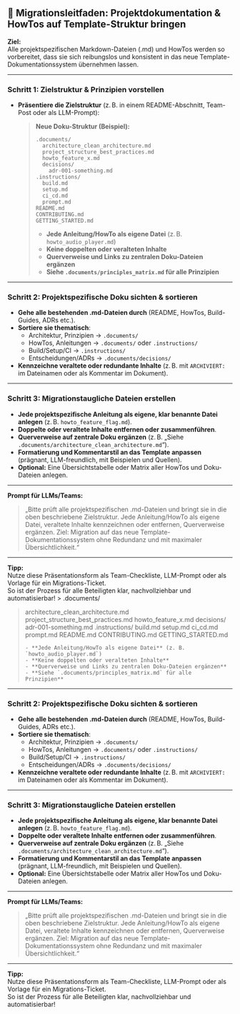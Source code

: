 ## 📝 Migrationsleitfaden: Projektdokumentation & HowTos auf Template-Struktur bringen

**Ziel:**  
Alle projektspezifischen Markdown-Dateien (.md) und HowTos werden so vorbereitet, dass sie sich reibungslos und konsistent in das neue Template-Dokumentationssystem übernehmen lassen.

---

### Schritt 1: Zielstruktur & Prinzipien vorstellen

- **Präsentiere die Zielstruktur** (z. B. in einem README-Abschnitt, Team-Post oder als LLM-Prompt):

  > **Neue Doku-Struktur (Beispiel):**
  > ```
  > .documents/
  >   architecture_clean_architecture.md
  >   project_structure_best_practices.md
  >   howto_feature_x.md
  >   decisions/
  >     adr-001-something.md
  > .instructions/
  >   build.md
  >   setup.md
  >   ci_cd.md
  >   prompt.md
  > README.md
  > CONTRIBUTING.md
  > GETTING_STARTED.md
  > ```
  > - **Jede Anleitung/HowTo als eigene Datei** (z. B. `howto_audio_player.md`)
  > - **Keine doppelten oder veralteten Inhalte**
  > - **Querverweise und Links zu zentralen Doku-Dateien ergänzen**
  > - **Siehe `.documents/principles_matrix.md` für alle Prinzipien**

---

### Schritt 2: Projektspezifische Doku sichten & sortieren

- **Gehe alle bestehenden .md-Dateien durch** (README, HowTos, Build-Guides, ADRs etc.).
- **Sortiere sie thematisch**:
  - Architektur, Prinzipien → `.documents/`
  - HowTos, Anleitungen → `.documents/` oder `.instructions/`
  - Build/Setup/CI → `.instructions/`
  - Entscheidungen/ADRs → `.documents/decisions/`
- **Kennzeichne veraltete oder redundante Inhalte** (z. B. mit `ARCHIVIERT:` im Dateinamen oder als Kommentar im Dokument).

---

### Schritt 3: Migrationstaugliche Dateien erstellen

- **Jede projektspezifische Anleitung als eigene, klar benannte Datei anlegen** (z. B. `howto_feature_flag.md`).
- **Doppelte oder veraltete Inhalte entfernen oder zusammenführen**.
- **Querverweise auf zentrale Doku ergänzen** (z. B. „Siehe `.documents/architecture_clean_architecture.md`“).
- **Formatierung und Kommentarstil an das Template anpassen** (prägnant, LLM-freundlich, mit Beispielen und Quellen).
- **Optional:** Eine Übersichtstabelle oder Matrix aller HowTos und Doku-Dateien anlegen.

---

**Prompt für LLMs/Teams:**  
> „Bitte prüft alle projektspezifischen .md-Dateien und bringt sie in die oben beschriebene Zielstruktur. Jede Anleitung/HowTo als eigene Datei, veraltete Inhalte kennzeichnen oder entfernen, Querverweise ergänzen. Ziel: Migration auf das neue Template-Dokumentationssystem ohne Redundanz und mit maximaler Übersichtlichkeit.“

---

**Tipp:**  
Nutze diese Präsentationsform als Team-Checkliste, LLM-Prompt oder als Vorlage für ein Migrations-Ticket.  
So ist der Prozess für alle Beteiligten klar, nachvollziehbar und automatisierbar!  > .documents/
  >   architecture_clean_architecture.md
  >   project_structure_best_practices.md
  >   howto_feature_x.md
  >   decisions/
  >     adr-001-something.md
  > .instructions/
  >   build.md
  >   setup.md
  >   ci_cd.md
  >   prompt.md
  > README.md
  > CONTRIBUTING.md
  > GETTING_STARTED.md
  > ```
  > - **Jede Anleitung/HowTo als eigene Datei** (z. B. `howto_audio_player.md`)
  > - **Keine doppelten oder veralteten Inhalte**
  > - **Querverweise und Links zu zentralen Doku-Dateien ergänzen**
  > - **Siehe `.documents/principles_matrix.md` für alle Prinzipien**

---

### Schritt 2: Projektspezifische Doku sichten & sortieren

- **Gehe alle bestehenden .md-Dateien durch** (README, HowTos, Build-Guides, ADRs etc.).
- **Sortiere sie thematisch**:
  - Architektur, Prinzipien → `.documents/`
  - HowTos, Anleitungen → `.documents/` oder `.instructions/`
  - Build/Setup/CI → `.instructions/`
  - Entscheidungen/ADRs → `.documents/decisions/`
- **Kennzeichne veraltete oder redundante Inhalte** (z. B. mit `ARCHIVIERT:` im Dateinamen oder als Kommentar im Dokument).

---

### Schritt 3: Migrationstaugliche Dateien erstellen

- **Jede projektspezifische Anleitung als eigene, klar benannte Datei anlegen** (z. B. `howto_feature_flag.md`).
- **Doppelte oder veraltete Inhalte entfernen oder zusammenführen**.
- **Querverweise auf zentrale Doku ergänzen** (z. B. „Siehe `.documents/architecture_clean_architecture.md`“).
- **Formatierung und Kommentarstil an das Template anpassen** (prägnant, LLM-freundlich, mit Beispielen und Quellen).
- **Optional:** Eine Übersichtstabelle oder Matrix aller HowTos und Doku-Dateien anlegen.

---

**Prompt für LLMs/Teams:**  
> „Bitte prüft alle projektspezifischen .md-Dateien und bringt sie in die oben beschriebene Zielstruktur. Jede Anleitung/HowTo als eigene Datei, veraltete Inhalte kennzeichnen oder entfernen, Querverweise ergänzen. Ziel: Migration auf das neue Template-Dokumentationssystem ohne Redundanz und mit maximaler Übersichtlichkeit.“

---

**Tipp:**  
Nutze diese Präsentationsform als Team-Checkliste, LLM-Prompt oder als Vorlage für ein Migrations-Ticket.  
So ist der Prozess für alle Beteiligten klar, nachvollziehbar und automatisierbar!